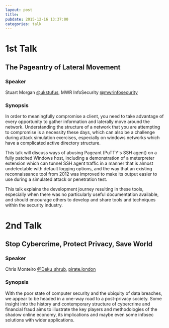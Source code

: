 ```yaml
---
layout: post
title: 
pubdate: 2015-12-16 13:37:00
categories: talk
---
```


# 1st Talk

## The Pageantry of Lateral Movement

### Speaker

Stuart Morgan [@ukstufus](https://twitter.com/ukstufus), MWR InfoSecurity [@mwrinfosecurity](https://twitter.com/mwrinfosecurity)

### Synopsis

In order to meaningfully compromise a client, you need to take advantage of
every opportunity to gather information and laterally move around the network.
Understanding the structure of a network that you are attempting to compromise
is a necessity these days, which can also be a challenge during attack 
simulation exercises, especially on windows networks which have a complicated
active directory structure.

This talk will discuss ways of abusing Pageant (PuTTY's SSH agent) on a fully
patched Windows host, including a demonstration of a meterpreter extension
which can tunnel SSH agent traffic in a manner that is almost undetectable
with default logging options, and the way that an existing reconnaissance tool
from 2012 was improved to make its output easier to use during a simulated
attack or penetration test. 

This talk explains the development journey resulting in these tools,
especially when there was no particularly useful documentation available,
and should encourage others to develop and share tools and techniques
within the security industry.

# 2nd Talk

## Stop Cybercrime, Protect Privacy, Save World

### Speaker

Chris Monteiro [@Deku_shrub](https://twitter.com/Deku_shrub), [pirate.london](http://pirate.london)

### Synopsis

With the poor state of computer security and the ubiquity of data breaches,
we appear to be headed in a one-way road to a post-privacy society. Some insight
into the history and contemporary structure of cybercrime and financial fraud aims
to illustrate the key players and methodologies of the shadow online economy, its
implications and maybe even some infosec solutions with wider applications.
